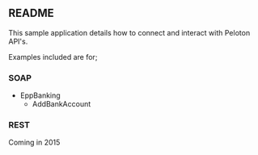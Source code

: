 ## README

This sample application details how to connect and interact with Peloton API's.

Examples included are for;

### SOAP
 * EppBanking
   * AddBankAccount

### REST
Coming in 2015
